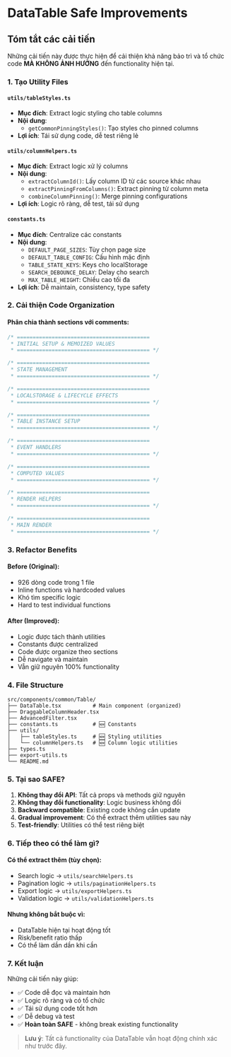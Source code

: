 # DataTable Safe Improvements

## Tóm tắt các cải tiến

Những cải tiến này được thực hiện để cải thiện khả năng bảo trì và tổ chức code **MÀ KHÔNG ẢNH HƯỞNG** đến functionality hiện tại.

### 1. Tạo Utility Files

#### `utils/tableStyles.ts`

- **Mục đích**: Extract logic styling cho table columns
- **Nội dung**:
    - `getCommonPinningStyles()`: Tạo styles cho pinned columns
- **Lợi ích**: Tái sử dụng code, dễ test riêng lẻ

#### `utils/columnHelpers.ts`

- **Mục đích**: Extract logic xử lý columns
- **Nội dung**:
    - `extractColumnId()`: Lấy column ID từ các source khác nhau
    - `extractPinningFromColumns()`: Extract pinning từ column meta
    - `combineColumnPinning()`: Merge pinning configurations
- **Lợi ích**: Logic rõ ràng, dễ test, tái sử dụng

#### `constants.ts`

- **Mục đích**: Centralize các constants
- **Nội dung**:
    - `DEFAULT_PAGE_SIZES`: Tùy chọn page size
    - `DEFAULT_TABLE_CONFIG`: Cấu hình mặc định
    - `TABLE_STATE_KEYS`: Keys cho localStorage
    - `SEARCH_DEBOUNCE_DELAY`: Delay cho search
    - `MAX_TABLE_HEIGHT`: Chiều cao tối đa
- **Lợi ích**: Dễ maintain, consistency, type safety

### 2. Cải thiện Code Organization

#### Phân chia thành sections với comments:

```typescript
/* ==========================================
 * INITIAL SETUP & MEMOIZED VALUES
 * ========================================== */

/* ==========================================
 * STATE MANAGEMENT
 * ========================================== */

/* ==========================================
 * LOCALSTORAGE & LIFECYCLE EFFECTS
 * ========================================== */

/* ==========================================
 * TABLE INSTANCE SETUP
 * ========================================== */

/* ==========================================
 * EVENT HANDLERS
 * ========================================== */

/* ==========================================
 * COMPUTED VALUES
 * ========================================== */

/* ==========================================
 * RENDER HELPERS
 * ========================================== */

/* ==========================================
 * MAIN RENDER
 * ========================================== */
```

### 3. Refactor Benefits

#### Before (Original):

- 926 dòng code trong 1 file
- Inline functions và hardcoded values
- Khó tìm specific logic
- Hard to test individual functions

#### After (Improved):

- Logic được tách thành utilities
- Constants được centralized
- Code được organize theo sections
- Dễ navigate và maintain
- Vẫn giữ nguyên 100% functionality

### 4. File Structure

```
src/components/common/Table/
├── DataTable.tsx          # Main component (organized)
├── DraggableColumnHeader.tsx
├── AdvancedFilter.tsx
├── constants.ts           # 🆕 Constants
├── utils/
│   ├── tableStyles.ts     # 🆕 Styling utilities
│   └── columnHelpers.ts   # 🆕 Column logic utilities
├── types.ts
├── export-utils.ts
└── README.md
```

### 5. Tại sao SAFE?

1. **Không thay đổi API**: Tất cả props và methods giữ nguyên
2. **Không thay đổi functionality**: Logic business không đổi
3. **Backward compatible**: Existing code không cần update
4. **Gradual improvement**: Có thể extract thêm utilities sau này
5. **Test-friendly**: Utilities có thể test riêng biệt

### 6. Tiếp theo có thể làm gì?

#### Có thể extract thêm (tùy chọn):

- Search logic → `utils/searchHelpers.ts`
- Pagination logic → `utils/paginationHelpers.ts`
- Export logic → `utils/exportHelpers.ts`
- Validation logic → `utils/validationHelpers.ts`

#### Nhưng không bắt buộc vì:

- DataTable hiện tại hoạt động tốt
- Risk/benefit ratio thấp
- Có thể làm dần dần khi cần

### 7. Kết luận

Những cải tiến này giúp:

- ✅ Code dễ đọc và maintain hơn
- ✅ Logic rõ ràng và có tổ chức
- ✅ Tái sử dụng code tốt hơn
- ✅ Dễ debug và test
- ✅ **Hoàn toàn SAFE** - không break existing functionality

> **Lưu ý**: Tất cả functionality của DataTable vẫn hoạt động chính xác như trước đây.
